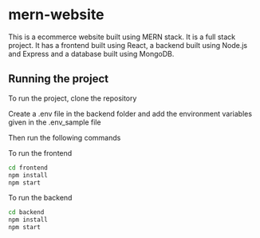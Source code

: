 # mern-website

This is a ecommerce website built using MERN stack. It is a full stack project. It has a frontend built using React, a backend built using Node.js and Express and a database built using MongoDB.

## Running the project

To run the project, clone the repository

Create a .env file in the backend folder and add the environment variables given in the .env_sample file

Then run the following commands

To run the frontend
```bash
cd frontend
npm install
npm start
```

To run the backend
```bash
cd backend
npm install
npm start
```